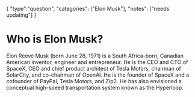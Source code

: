 {
    "type":"question",
    "categories": ["Elon Musk"],
    "notes": ["needs updating"]
}

# Who is Elon Musk?

Elon Reeve Musk (born June 28, 1971) is a South Africa-born, Canadian American inventor, engineer and entrepreneur. He is the CEO and CTO of SpaceX, CEO and chief product architect of Tesla Motors, chairman of SolarCity, and co-chairman of OpenAI. He is the founder of SpaceX and a cofounder of PayPal, Tesla Motors, and Zip2. He has also envisioned a conceptual high-speed transportation system known as the Hyperloop.
